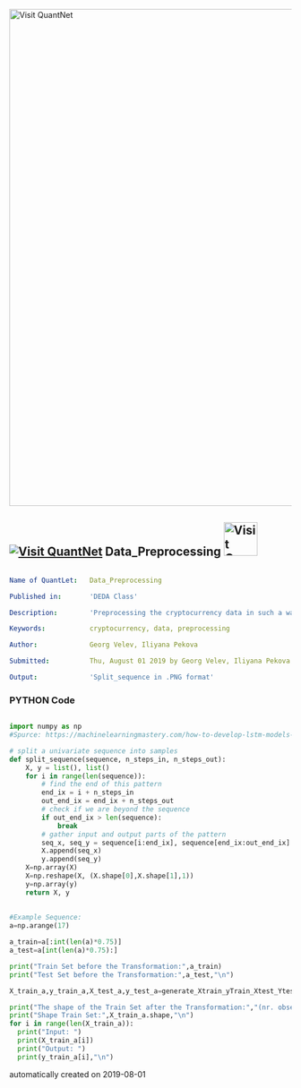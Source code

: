 [<img src="https://github.com/QuantLet/Styleguide-and-FAQ/blob/master/pictures/banner.png" width="888" alt="Visit QuantNet">](http://quantlet.de/)

## [<img src="https://github.com/QuantLet/Styleguide-and-FAQ/blob/master/pictures/qloqo.png" alt="Visit QuantNet">](http://quantlet.de/) **Data_Preprocessing** [<img src="https://github.com/QuantLet/Styleguide-and-FAQ/blob/master/pictures/QN2.png" width="60" alt="Visit QuantNet 2.0">](http://quantlet.de/)

```yaml

Name of QuantLet:   Data_Preprocessing

Published in:       'DEDA Class'

Description:        'Preprocessing the cryptocurrency data in such a way that it fits the requirements of LSTM'

Keywords:           cryptocurrency, data, preprocessing

Author:             Georg Velev, Iliyana Pekova

Submitted:          Thu, August 01 2019 by Georg Velev, Iliyana Pekova

Output:             'Split_sequence in .PNG format'

```

### PYTHON Code
```python

import numpy as np
#Spurce: https://machinelearningmastery.com/how-to-develop-lstm-models-for-time-series-forecasting/

# split a univariate sequence into samples
def split_sequence(sequence, n_steps_in, n_steps_out):
    X, y = list(), list()
    for i in range(len(sequence)):
        # find the end of this pattern
        end_ix = i + n_steps_in
        out_end_ix = end_ix + n_steps_out
        # check if we are beyond the sequence
        if out_end_ix > len(sequence):
            break
		# gather input and output parts of the pattern
        seq_x, seq_y = sequence[i:end_ix], sequence[end_ix:out_end_ix]
        X.append(seq_x)
        y.append(seq_y)
    X=np.array(X)
    X=np.reshape(X, (X.shape[0],X.shape[1],1))
    y=np.array(y)
    return X, y
  
  
#Example Sequence:  
a=np.arange(17)

a_train=a[:int(len(a)*0.75)]
a_test=a[int(len(a)*0.75):]

print("Train Set before the Transformation:",a_train)
print("Test Set before the Transformation:",a_test,"\n")

X_train_a,y_train_a,X_test_a,y_test_a=generate_Xtrain_yTrain_Xtest_Ytest(a,0.75,3,2)

print("The shape of the Train Set after the Transformation:","(nr. observation,timesteps,nr. features)")
print("Shape Train Set:",X_train_a.shape,"\n")
for i in range(len(X_train_a)):
  print("Input: ")
  print(X_train_a[i])
  print("Output: ")
  print(y_train_a[i],"\n")

```

automatically created on 2019-08-01